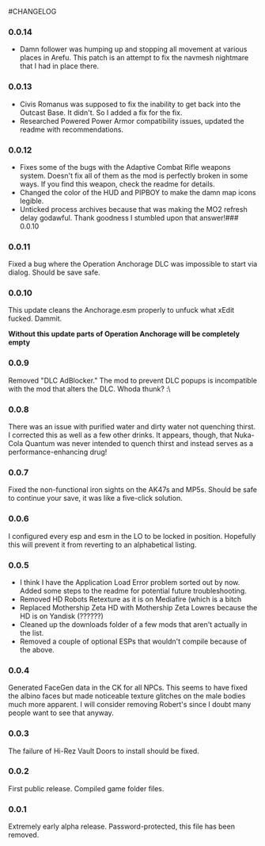#CHANGELOG

### 0.0.14

- Damn follower was humping up and stopping all movement at various places in Arefu. This patch is an attempt to fix the navmesh nightmare that I had in place there.

### 0.0.13

- Civis Romanus was supposed to fix the inability to get back into the Outcast Base. It didn't. So I added a fix for the fix.
- Researched Powered Power Armor compatibility issues, updated the readme with recommendations.

### 0.0.12

- Fixes some of the bugs with the Adaptive Combat Rifle weapons system. Doesn't fix all of them as the mod is perfectly broken in some ways. If you find this weapon, check the readme for details.
- Changed the color of the HUD and PIPBOY to make the damn map icons legible.
- Unticked process archives because that was making the MO2 refresh delay godawful. Thank goodness I stumbled upon that answer!### 0.0.10

### 0.0.11

Fixed a bug where the Operation Anchorage DLC was impossible to start via dialog. Should be save safe.

### 0.0.10 

This update cleans the Anchorage.esm properly to unfuck what xEdit fucked. Dammit.

**Without this update parts of Operation Anchorage will be completely empty**

### 0.0.9

Removed "DLC AdBlocker." The mod to prevent DLC popups is incompatible with the mod that alters the DLC. Whoda thunk? :\

### 0.0.8

There was an issue with purified water and dirty water not quenching thirst. I corrected this as well as a few other drinks. It appears, though, that Nuka-Cola Quantum was never intended to quench thirst and instead serves as a performance-enhancing drug!

### 0.0.7

Fixed the non-functional iron sights on the AK47s and MP5s. Should be safe to continue your save, it was like a five-click solution.

### 0.0.6

I configured every esp and esm in the LO to be locked in position. Hopefully this will prevent it from reverting to an alphabetical listing.

### 0.0.5

- I think I have the Application Load Error problem sorted out by now. Added some steps to the readme for potential future troubleshooting.
- Removed HD Robots Retexture as it is on Mediafire (which is a bitch
- Replaced Mothership Zeta HD with Mothership Zeta Lowres because the HD is on Yandisk (??????)
- Cleaned up the downloads folder of a few mods that aren't actually in the list.
- Removed a couple of optional ESPs that wouldn't compile because of the above.

### 0.0.4

Generated FaceGen data in the CK for all NPCs. This seems to have fixed the albino faces but made noticeable texture glitches on the male bodies much more apparent. I will consider removing Robert's since I doubt many people want to see that anyway.

### 0.0.3

The failure of Hi-Rez Vault Doors to install should be fixed.

### 0.0.2

First public release. Compiled game folder files.

### 0.0.1

Extremely early alpha release. Password-protected, this file has been removed.